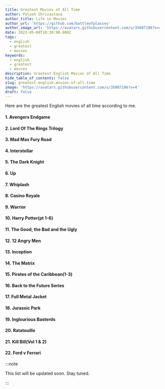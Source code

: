 ```yaml
---
title: Greatest Movies of All Time
author: Palash Shrivastava
author_title: Life in Movies
author_url: 'https://github.com/battleofplassey'
author_image_url: 'https://avatars.githubusercontent.com/u/35087196?v=4'
date: 2023-05-08T18:30:00.000Z
tags:
  - english
  - greatest
  - movies
keywords:
  - english
  - greatest
  - movies
description: Greatest English Movies of All Time
hide_table_of_contents: false
slug: greatest-english-movies-of-all-time
image: 'https://avatars.githubusercontent.com/u/35087196?v=4'
draft: false
---
```


Here are the greatest English movies of all time according to me.

<!--truncate-->

#### 1. Avengers Endgame

#### 2. Lord Of The Rings Trilogy

#### 3. Mad Max Fury Road

#### 4. Interstellar

#### 5. The Dark Knight

#### 6. Up

#### 7. Whiplash

#### 8. Casino Royale

#### 9. Warrior

#### 10. Harry Potter(pt 1-6)

#### 11. The Good, the Bad and the Ugly

#### 12. 12 Angry Men

#### 13. Inception

#### 14. The Matrix

#### 15. Pirates of the Caribbean(1-3)

#### 16. Back to the Future Series

#### 17. Full Metal Jacket

#### 18. Jurassic Park

#### 19. Inglourious Basterds

#### 20. Ratatouille

#### 21. Kill Bill(Vol 1 & 2)

#### 22. Ford v Ferrari

:::note

This list will be updated soon. Stay tuned.

:::
